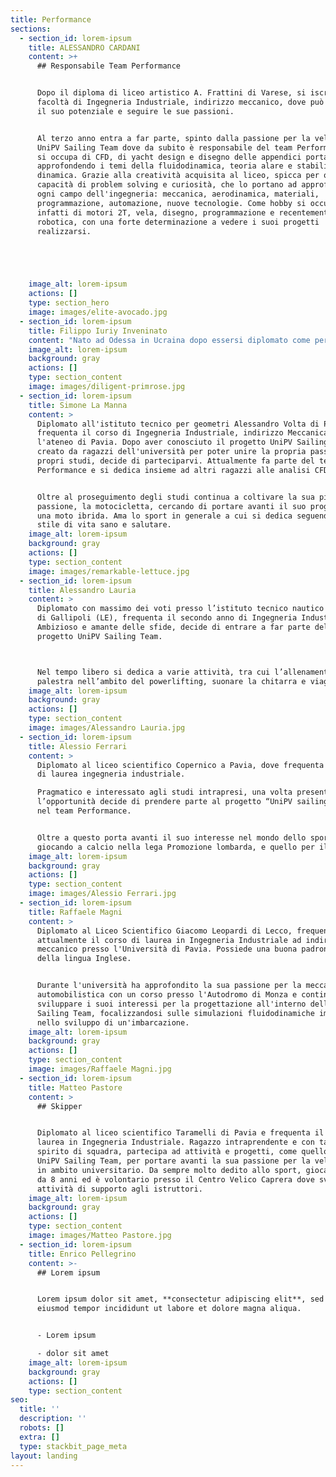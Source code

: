 ```yaml
---
title: Performance
sections:
  - section_id: lorem-ipsum
    title: ALESSANDRO CARDANI
    content: >+
      ## Responsabile Team Performance


      Dopo il diploma di liceo artistico A. Frattini di Varese, si iscrive alla
      facoltà di Ingegneria Industriale, indirizzo meccanico, dove può esprimere
      il suo potenziale e seguire le sue passioni.


      Al terzo anno entra a far parte, spinto dalla passione per la vela, del
      UniPV Sailing Team dove da subito è responsabile del team Performance. Qui
      si occupa di CFD, di yacht design e disegno delle appendici portanti,
      approfondendo i temi della fluidodinamica, teoria alare e stabilità
      dinamica. Grazie alla creatività acquisita al liceo, spicca per ottime
      capacità di problem solving e curiosità, che lo portano ad approfondire
      ogni campo dell'ingegneria: meccanica, aerodinamica, materiali,
      programmazione, automazione, nuove tecnologie. Come hobby si occupa
      infatti di motori 2T, vela, disegno, programmazione e recentemente
      robotica, con una forte determinazione a vedere i suoi progetti
      realizzarsi.





    image_alt: lorem-ipsum
    actions: []
    type: section_hero
    image: images/elite-avocado.jpg
  - section_id: lorem-ipsum
    title: Filippo Iuriy Inveninato
    content: "Nato ad Odessa in Ucraina dopo essersi diplomato come perito manutentore Aeronautico presso l’I.T.I.S\_ G. Feltrinelli di Milano si iscrive al corso di laurea in Ingegneria Industriale Meccanica all'Università di Pavia. Durante il primo anno universitario entra a far parte del UniPV Sailing Team spinto dalla voglia di far esperienza\_ e di contribuire con le proprie conoscenze in ambito aeronautico. Entra nel Team Performance, partecipando principalmente alla progettazione dello scafo e al miglioramento dell’efficienza generale.\n\nNel tempo libero, oltre alla passione per la chitarra elettrica, segue con interesse i progressi in campo aerospaziale e nel settore dell’automotive. La fluenza in lingua inglese ha reso possibile l’apprendimento di nozioni aggiuntive in campo tecnico, che lo motivano alla creazione di progetti personali su Fusion360 e su carta, mantenendo alta la voglia di reinventarsi e migliorarsi nel tempo.\n"
    image_alt: lorem-ipsum
    background: gray
    actions: []
    type: section_content
    image: images/diligent-primrose.jpg
  - section_id: lorem-ipsum
    title: Simone La Manna
    content: >
      Diplomato all'istituto tecnico per geometri Alessandro Volta di Pavia,
      frequenta il corso di Ingegneria Industriale, indirizzo Meccanica, presso
      l'ateneo di Pavia. Dopo aver conosciuto il progetto UniPV Sailing Team,
      creato da ragazzi dell'università per poter unire la propria passione e i
      propri studi, decide di parteciparvi. Attualmente fa parte del team
      Performance e si dedica insieme ad altri ragazzi alle analisi CFD.


      Oltre al proseguimento degli studi continua a coltivare la sua più grande
      passione, la motocicletta, cercando di portare avanti il suo progetto di
      una moto ibrida. Ama lo sport in generale a cui si dedica seguendo uno
      stile di vita sano e salutare.
    image_alt: lorem-ipsum
    background: gray
    actions: []
    type: section_content
    image: images/remarkable-lettuce.jpg
  - section_id: lorem-ipsum
    title: Alessandro Lauria
    content: >
      Diplomato con massimo dei voti presso l’istituto tecnico nautico Vespucci
      di Gallipoli (LE), frequenta il secondo anno di Ingegneria Industriale.
      Ambizioso e amante delle sfide, decide di entrare a far parte del team del
      progetto UniPV Sailing Team.



      Nel tempo libero si dedica a varie attività, tra cui l’allenamento in
      palestra nell’ambito del powerlifting, suonare la chitarra e viaggiare.
    image_alt: lorem-ipsum
    background: gray
    actions: []
    type: section_content
    image: images/Alessandro Lauria.jpg
  - section_id: lorem-ipsum
    title: Alessio Ferrari
    content: >
      Diplomato al liceo scientifico Copernico a Pavia, dove frequenta il corso
      di laurea ingegneria industriale.

      Pragmatico e interessato agli studi intrapresi, una volta presentatogli
      l’opportunità decide di prendere parte al progetto “UniPV sailing team”
      nel team Performance.


      Oltre a questo porta avanti il suo interesse nel mondo dello sport
      giocando a calcio nella lega Promozione lombarda, e quello per il cinema.
    image_alt: lorem-ipsum
    background: gray
    actions: []
    type: section_content
    image: images/Alessio Ferrari.jpg
  - section_id: lorem-ipsum
    title: Raffaele Magni
    content: >
      Diplomato al Liceo Scientifico Giacomo Leopardi di Lecco, frequenta
      attualmente il corso di laurea in Ingegneria Industriale ad indirizzo
      meccanico presso l'Università di Pavia. Possiede una buona padronanza
      della lingua Inglese. 


      Durante l'università ha approfondito la sua passione per la meccanica
      automobilistica con un corso presso l'Autodromo di Monza e continua a
      sviluppare i suoi interessi per la progettazione all'interno dell'UniPV
      Sailing Team, focalizzandosi sulle simulazioni fluidodinamiche implicate
      nello sviluppo di un'imbarcazione.
    image_alt: lorem-ipsum
    background: gray
    actions: []
    type: section_content
    image: images/Raffaele Magni.jpg
  - section_id: lorem-ipsum
    title: Matteo Pastore
    content: >
      ## Skipper


      Diplomato al liceo scientifico Taramelli di Pavia e frequenta il corso di
      laurea in Ingegneria Industriale. Ragazzo intraprendente e con tanto
      spirito di squadra, partecipa ad attività e progetti, come quello del
      UniPV Sailing Team, per portare avanti la sua passione per la vela anche
      in ambito universitario. Da sempre molto dedito allo sport, gioca a basket
      da 8 anni ed è volontario presso il Centro Velico Caprera dove svolge
      attività di supporto agli istruttori.
    image_alt: lorem-ipsum
    background: gray
    actions: []
    type: section_content
    image: images/Matteo Pastore.jpg
  - section_id: lorem-ipsum
    title: Enrico Pellegrino
    content: >-
      ## Lorem ipsum


      Lorem ipsum dolor sit amet, **consectetur adipiscing elit**, sed do
      eiusmod tempor incididunt ut labore et dolore magna aliqua.


      - Lorem ipsum

      - dolor sit amet
    image_alt: lorem-ipsum
    background: gray
    actions: []
    type: section_content
seo:
  title: ''
  description: ''
  robots: []
  extra: []
  type: stackbit_page_meta
layout: landing
---
```

